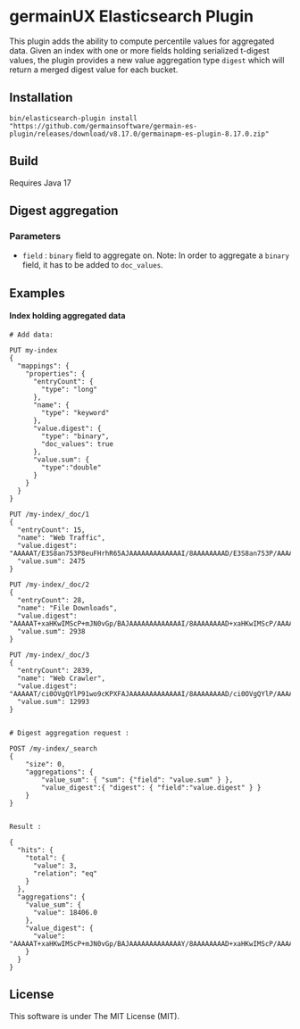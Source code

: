 germainUX Elasticsearch Plugin
=========================================

This plugin adds the ability to compute percentile values for aggregated data. 
Given an index with one or more fields holding serialized t-digest values, 
the plugin provides a new value aggregation type `digest` which will return 
a merged digest value for each bucket. 

Installation
------------

`bin/elasticsearch-plugin install "https://github.com/germainsoftware/germain-es-plugin/releases/download/v8.17.0/germainapm-es-plugin-8.17.0.zip"`

Build
-----
Requires Java 17

Digest aggregation
--------------------------

### Parameters

 - `field` : `binary` field to aggregate on. 
    Note: In order to aggregate a `binary` field, it has to be added to `doc_values`.

Examples
-------

#### Index holding aggregated data 

```
# Add data:

PUT my-index
{
  "mappings": {
    "properties": {
      "entryCount": {
        "type": "long"
      },
      "name": {
        "type": "keyword"
      },
      "value.digest": {
        "type": "binary",
        "doc_values": true
      },
      "value.sum": {
        "type":"double"
      }
    }
  }
}

PUT /my-index/_doc/1
{
  "entryCount": 15,
  "name": "Web Traffic",
  "value.digest": "AAAAAT/E3S8an753P8euFHrhR65AJAAAAAAAAAAAAAI/8AAAAAAAAD/E3S8an753P/AAAAAAAAA/x64UeuFHrg==",
  "value.sum": 2475
}

PUT /my-index/_doc/2
{
  "entryCount": 28,
  "name": "File Downloads",
  "value.digest": "AAAAAT+xaHKwIMScP+mJN0vGp/BAJAAAAAAAAAAAAAI/8AAAAAAAAD+xaHKwIMScP/AAAAAAAAA/6Yk3S8an8A==",
  "value.sum": 2938
}

PUT /my-index/_doc/3
{
  "entryCount": 2839,
  "name": "Web Crawler",
  "value.digest": "AAAAAT/ci0OVgQYlP91wo9cKPXFAJAAAAAAAAAAAAAI/8AAAAAAAAD/ci0OVgQYlP/AAAAAAAAA/3XCj1wo9cQ==",
  "value.sum": 12993
}


# Digest aggregation request :

POST /my-index/_search
{
    "size": 0,
    "aggregations": {
        "value_sum": { "sum": {"field": "value.sum" } },
        "value_digest":{ "digest": { "field":"value.digest" } }
    }
}


Result :

{
  "hits": {
    "total": {
      "value": 3,
      "relation": "eq"
    }
  },
  "aggregations": {
    "value_sum": {
      "value": 18406.0
    },
    "value_digest": {
      "value": "AAAAAT+xaHKwIMScP+mJN0vGp/BAJAAAAAAAAAAAAAY/8AAAAAAAAD+xaHKwIMScP/AAAAAAAAA/xN0vGp++dz/wAAAAAAAAP8euFHrhR64/8AAAAAAAAD/ci0OVgQYlP/AAAAAAAAA/3XCj1wo9cT/wAAAAAAAAP+mJN0vGp/A="
    }
  }
}

```

License
-------

This software is under The MIT License (MIT).
